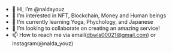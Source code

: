 - 👋 Hi, I’m @naldayouz
- 👀 I’m interested in NFT, Blockchain, Money and Human beings
- 🌱 I’m currently learning Yoga, Phychology, and Japanese
- 💞️ I’m looking to collaborate on creating an amazing service!
- 📫 How to reach me via email(dbwls00021@gmail.com) or Instagram(@nalda_youz)

<!---
naldayouz/naldayouz is a ✨ special ✨ repository because its `README.md` (this file) appears on your GitHub profile.
You can click the Preview link to take a look at your changes.
--->
